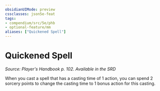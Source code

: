 ```yaml
---
obsidianUIMode: preview
cssclasses: json5e-feat
tags:
- compendium/src/5e/phb
- optional-feature/mm
aliases: ["Quickened Spell"]
---
```

# Quickened Spell
*Source: Player's Handbook p. 102. Available in the <span title='Systems Reference Document (5.1)'>SRD</span>*  

When you cast a spell that has a casting time of 1 action, you can spend 2 sorcery points to change the casting time to 1 bonus action for this casting.